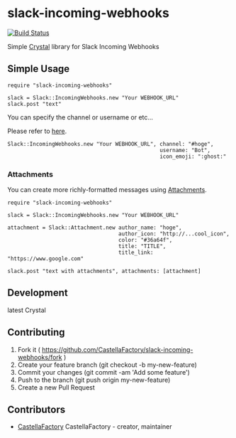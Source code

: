 # slack-incoming-webhooks

[![Build Status](https://travis-ci.org/CastellaFactory/slack-incoming-webhooks.svg?branch=master)](https://travis-ci.org/CastellaFactory/slack-incoming-webhooks)

Simple [Crystal](http://crystal-lang.org/) library for Slack Incoming Webhooks

## Simple Usage

``` crystal
require "slack-incoming-webhooks"

slack = Slack::IncomingWebhooks.new "Your WEBHOOK_URL"
slack.post "text"
```

You can specify the channel or username or etc...

Please refer to [here](https://api.slack.com/methods/chat.postMessage).

``` crystal
Slack::IncomingWebhooks.new "Your WEBHOOK_URL", channel: "#hoge",
                                                username: "Bot",
                                                icon_emoji: ":ghost:"
```

### Attachments

You can create more richly-formatted messages using [Attachments](https://api.slack.com/docs/attachments).

``` crystal
require "slack-incoming-webhooks"

slack = Slack::IncomingWebhooks.new "Your WEBHOOK_URL"

attachment = Slack::Attachment.new author_name: "hoge",
                                   author_icon: "http://...cool_icon",
                                   color: "#36a64f",
                                   title: "TITLE",
                                   title_link: "https://www.google.com"

slack.post "text with attachments", attachments: [attachment]
```

## Development

latest Crystal

## Contributing

1.  Fork it ( https://github.com/CastellaFactory/slack-incoming-webhooks/fork )
2.  Create your feature branch (git checkout -b my-new-feature)
3.  Commit your changes (git commit -am 'Add some feature')
4.  Push to the branch (git push origin my-new-feature)
5.  Create a new Pull Request

## Contributors

- [CastellaFactory](https://github.com/CastellaFactory) CastellaFactory - creator, maintainer
